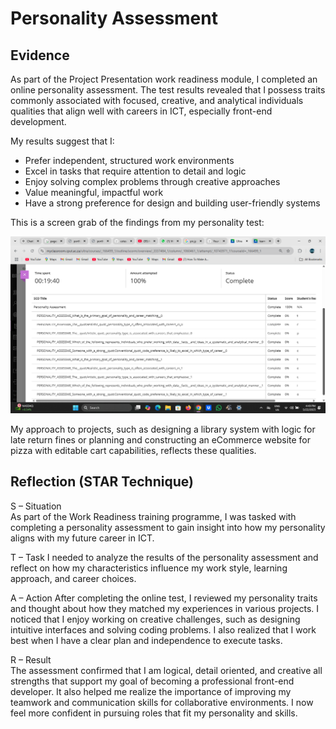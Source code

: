 # Personality Assessment

## Evidence

As part of the Project Presentation work readiness module, I completed an online personality assessment. The test results revealed that I possess traits commonly associated with focused, creative, and analytical individuals  qualities that align well with careers in ICT, especially front-end development.

My results suggest that I:
- Prefer independent, structured work environments
- Excel in tasks that require attention to detail and logic
- Enjoy solving complex problems through creative approaches
- Value meaningful, impactful work
- Have a strong preference for design and building user-friendly systems

This is a screen grab of the findings from my personality test:

![Personality Assessment Results](./media/personality-results.png)

My approach to projects, such as designing a library system with logic for late return fines or planning and constructing an eCommerce website for pizza with editable cart capabilities, reflects these qualities.


## Reflection (STAR Technique)

S – Situation  
As part of the Work Readiness training programme, I was tasked with completing a personality assessment to gain insight into how my personality aligns with my future career in ICT.

T – Task 
I needed to analyze the results of the personality assessment and reflect on how my characteristics influence my work style, learning approach, and career choices.

A – Action 
After completing the online test, I reviewed my personality traits and thought about how they matched my experiences in various projects. I noticed that I enjoy working on creative challenges, such as designing intuitive interfaces and solving coding problems. I also realized that I work best when I have a clear plan and independence to execute tasks.

R – Result  
The assessment confirmed that I am logical, detail oriented, and creative all strengths that support my goal of becoming a professional front-end developer. It also helped me realize the importance of improving my teamwork and communication skills for collaborative environments. I now feel more confident in pursuing roles that fit my personality and skills.
